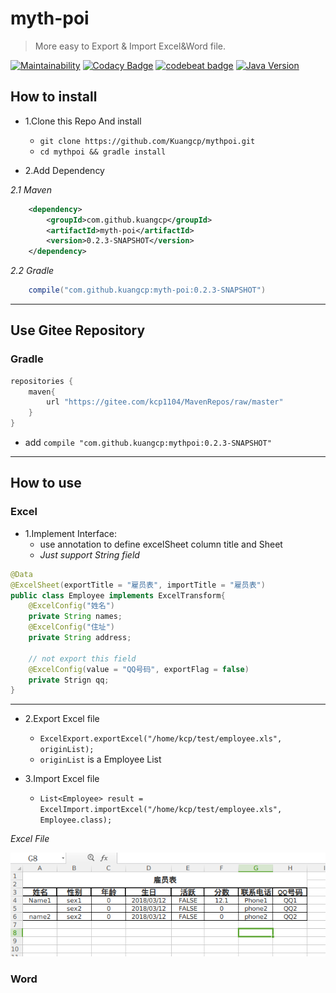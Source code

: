 # myth-poi
> More easy to Export & Import Excel&Word file.

[![Maintainability](https://api.codeclimate.com/v1/badges/f780223b0a257f652c4c/maintainability)](https://codeclimate.com/github/Kuangcp/mythpoi/maintainability)
[![Codacy Badge](https://api.codacy.com/project/badge/Grade/5ffa0f4b455e4eba8fe66464792ccd7b)](https://www.codacy.com/app/Kuangcp/mythpoi?utm_source=github.com&amp;utm_medium=referral&amp;utm_content=Kuangcp/mythpoi&amp;utm_campaign=Badge_Grade)
[![codebeat badge](https://codebeat.co/badges/ab5fad57-0c61-49f6-a5ec-eb975b9d5c66)](https://codebeat.co/projects/github-com-kuangcp-mythpoi-master)
[![Java Version](https://img.shields.io/badge/Java-JRE%208-red.svg)](https://www.java.com/download/)

## How to install

- 1.Clone this Repo And install 
    - `git clone https://github.com/Kuangcp/mythpoi.git`
    - `cd mythpoi && gradle install`

- 2.Add Dependency  

_2.1 Maven_
```xml
    <dependency>
        <groupId>com.github.kuangcp</groupId>
        <artifactId>myth-poi</artifactId>
        <version>0.2.3-SNAPSHOT</version>
    </dependency>
```
_2.2 Gradle_
```groovy
    compile("com.github.kuangcp:myth-poi:0.2.3-SNAPSHOT")
```
***************************
## Use Gitee Repository
### Gradle 
```groovy
repositories {
    maven{
        url "https://gitee.com/kcp1104/MavenRepos/raw/master"
    }
} 
```
- add `compile "com.github.kuangcp:mythpoi:0.2.3-SNAPSHOT"`   

********************
## How to use
### Excel 
- 1.Implement Interface:
    - use annotation to define excelSheet column title and Sheet 
    - *Just support String field*

```java
@Data
@ExcelSheet(exportTitle = "雇员表", importTitle = "雇员表")
public class Employee implements ExcelTransform{
    @ExcelConfig("姓名")
    private String names;
    @ExcelConfig("住址")
    private String address;
    
    // not export this field
    @ExcelConfig(value = "QQ号码", exportFlag = false)
    private Strign qq;
}
```

**********
- 2.Export Excel file  
    - `ExcelExport.exportExcel("/home/kcp/test/employee.xls", originList);`
    - `originList` is a Employee List   

- 3.Import Excel file
    - `List<Employee> result = ExcelImport.importExcel("/home/kcp/test/employee.xls", Employee.class);`
    

_Excel File_

![excel.png](https://raw.githubusercontent.com/Kuangcp/ImageRepos/master/Image/mythpoi/excel.png)

### Word

